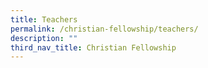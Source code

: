 ```yaml
---
title: Teachers
permalink: /christian-fellowship/teachers/
description: ""
third_nav_title: Christian Fellowship
---
```


